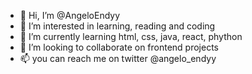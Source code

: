 - 👋 Hi, I’m @AngeloEndyy
- 👀 I’m interested in learning, reading and coding
- 🌱 I’m currently learning html, css, java, react, phython
- 💞️ I’m looking to collaborate on frontend projects
- 📫 you can reach me on twitter @angelo_endyy

<!---
AngeloEndyy/AngeloEndyy is a ✨ special ✨ repository because its `README.md` (this file) appears on your GitHub profile.
You can click the Preview link to take a look at your changes.
--->
